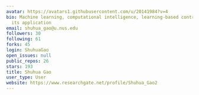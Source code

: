 ```yaml
---
avatar: https://avatars1.githubusercontent.com/u/20141984?v=4
bio: Machine learning, computational intelligence, learning-based control theory and
  its application
email: shuhua_gao@u.nus.edu
followers: 30
following: 61
forks: 45
login: ShuhuaGao
open_issues: null
public_repos: 26
stars: 193
title: Shuhua Gao
user_type: User
website: https://www.researchgate.net/profile/Shuhua_Gao2
---
```

